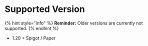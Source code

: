 # Supported Version

{% hint style="info" %}
**Reminder:** Older versions are currently not supported.
{% endhint %}

* 1.20 + Spigot / Paper
